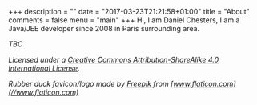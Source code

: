 +++
description = ""
date = "2017-03-23T21:21:58+01:00"
title = "About"
comments = false
menu = "main"
+++
Hi, I am Daniel Chesters, I am a Java/JEE developer since 2008 in Paris surrounding area.

_TBC_

_Licensed under a [Creative Commons Attribution-ShareAlike 4.0 International License](//creativecommons.org/licenses/by-sa/4.0/)._

_Rubber duck favicon/logo made by [Freepik](//www.freepik.com/home) from [www.flaticon.com](//www.flaticon.com)_
